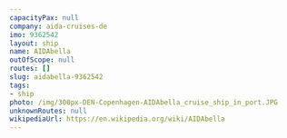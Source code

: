 ```yaml
---
capacityPax: null
company: aida-cruises-de
imo: 9362542
layout: ship
name: AIDAbella
outOfScope: null
routes: []
slug: aidabella-9362542
tags:
- ship
photo: /img/300px-DEN-Copenhagen-AIDAbella_cruise_ship_in_port.JPG
unknownRoutes: null
wikipediaUrl: https://en.wikipedia.org/wiki/AIDAbella
---
```

